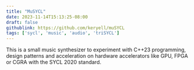 ```yaml
---
title: "MuSYCL"
date: 2023-11-14T15:13:25-08:00
draft: false
githublink: https://github.com/keryell/muSYCL
tags: ['sycl', 'music', 'audio', 'triSYCL']
---
```


This is a small music synthesizer to experiment with C++23 programming,
design patterns and acceleration on hardware accelerators like GPU,
FPGA or CGRA with the SYCL 2020 standard.
